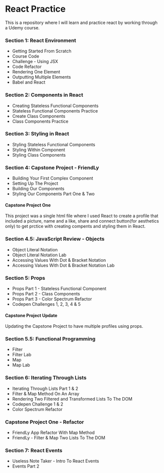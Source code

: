 # React Practice

This is a repository where I will learn and practice react by working through a Udemy course.

### Section 1: React Environment
- Getting Started From Scratch
- Course Code
- Challenge - Using JSX
- Code Refactor
- Rendering One Element
- Outputting Multiple Elements
- Babel and React

### Section 2: Components in React
- Creating Stateless Functional Components
- Stateless Functional Components Practice
- Create Class Components
- Class Components Practice

### Section 3: Styling in React
- Styling Stateless Functional Components
- Styling Within Component
- Styling Class Components

### Section 4: Capstone Project - FriendLy
- Building Your First Complex Component
- Setting Up The Project
- Building Our Components
- Styling Our Components Part One & Two

#### Capstone Project One

This project was a single html file where I used React to create a profile that included a picture, name and a like, share and connect button(for aesthetics only) to get prctice with creating compents and styling them in React.

### Section 4.5: JavaScript Review - Objects
- Object Literal Notation
- Object Literal Notation Lab
- Accessing Values With Dot & Bracket Notation
- Accessing Values With Dot & Bracket Notation Lab

### Section 5: Props
- Props Part 1 - Stateless Functional Component
- Props Part 2 - Class Components
- Props Part 3 - Color Spectrum Refactor
- Codepen Challenges 1, 2, 3, 4 & 5

#### Capstone Project Update

Updating the Capstone Project to have multiple profiles using props.

### Section 5.5: Functional Programming
- Filter
- Filter Lab
- Map
- Map Lab

### Section 6: Iterating Through Lists
- Iterating Through Lists Part 1 & 2
- Filter & Map Method On An Array
- Rendering Two Filtered and Transformed Lists To The DOM
- Codepen Challenge 1 & 2
- Color Spectrum Refactor

### Capstone Project One - Refactor
- FriendLy App Refactor With Map Method
- FriendLy - Filter & Map Two Lists To The DOM

### Section 7: React Events
- Useless Note Taker - Intro To React Events
- Events Part 2

